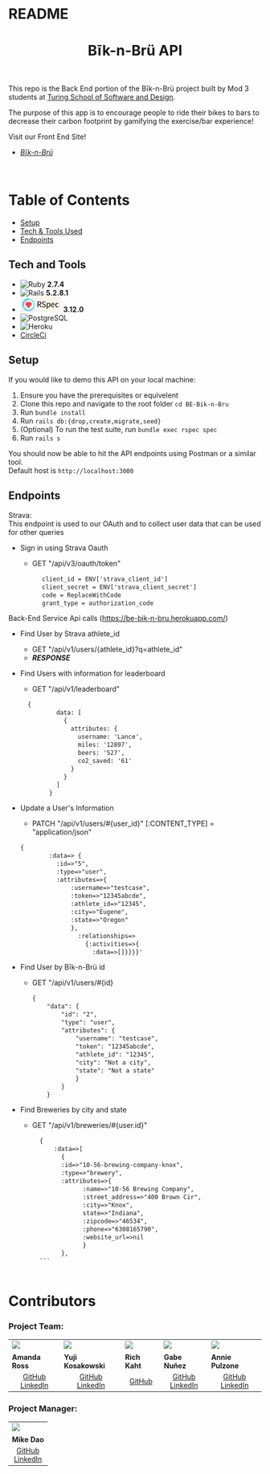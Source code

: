 # README

<h1 align="center">Bīk-n-Brü API</h1>

<br>
 
This repo is the Back End portion of the Bīk-n-Brü project built by Mod 3 students at [Turing School of Software and Design](https://turing.edu/). 

The purpose of this app is to encourage people to ride their bikes to bars to decrease their carbon footprint by gamifying the exercise/bar experience!

Visit our Front End Site!
  - *[Bīk-n-Brü](https://fe-bik-n-bru.herokuapp.com/)*
<br>

# Table of Contents
- [Setup](#setup)
- [Tech & Tools Used](#tech-and-tools)
- [Endpoints](#endpoints)


## Tech and Tools
  - ![Ruby](https://img.shields.io/badge/Ruby-CC342D?style=for-the-badge&logo=ruby&logoColor=white) **2.7.4**
  - ![Rails](https://img.shields.io/badge/Ruby_on_Rails-CC0000?style=for-the-badge&logo=ruby-on-rails&logoColor=white) **5.2.8.1**
  - <img src="app/images/rspec_badge.png" alt="RSpec" height="30"> **3.12.0**
  - ![PostgreSQL](https://img.shields.io/badge/PostgreSQL-316192?style=for-the-badge&logo=postgresql&logoColor=white)
  - ![Heroku](https://img.shields.io/badge/Heroku-430098?style=for-the-badge&logo=heroku&logoColor=white)
  - [CircleCi](https://circleci.com/)

## Setup
  If you would like to demo this API on your local machine:
<ol>
  <li> Ensure you have the prerequisites or equivelent </li>
  <li> Clone this repo and navigate to the root folder <code>cd BE-Bik-n-Bru</code></li>
  <li> Run <code>bundle install</code> </li>
  <li> Run <code>rails db:{drop,create,migrate,seed}</code> </li>
  <li> (Optional) To run the test suite, run <code>bundle exec rspec spec</code> </li>
  <li> Run <code>rails s</code> </li>
</ol>
You should now be able to hit the API endpoints using Postman or a similar tool.<br>
Default host is <code>http://localhost:3000</code>




  <!-- A user signs in using their [Strava](https://www.strava.com/) authentication. If they don't currently have a Strava Login there will be a link to take them to the Strava 
  website and create a login there.

  Upon logging in, the user will see
  The theoretical money that the user saves in gas costs by riding their bike is calculated when a bar trip is logged. That sum can then be used to 
  "purchase" drinks at the brewery they attended.
  The user will also be able to find breweries near their location, log their riding activy to a bar and earn badges for certain accomplishments (number of breweries
  visited, amount of CO2 they have offset by riding their bike vs driving and the chance to be on the app leader board based on miles ridden).  -->
 
## Endpoints

Strava:<br>
This endpoint is used to our OAuth and to collect user data that can be used for other queries
- Sign in using Strava Oauth

  - GET "/api/v3/oauth/token" 
  ```
        client_id = ENV['strava_client_id'] 
        client_secret = ENV['strava_client_secret']   
        code = ReplaceWithCode 
        grant_type = authorization_code
  ```

Back-End Service Api calls (https://be-bik-n-bru.herokuapp.com/)
- Find User by Strava athlete_id
  - GET "/api/v1/users/{athlete_id}?q=athlete_id"
  - ***RESPONSE***

- Find Users with information for leaderboard
  - GET "/api/v1/leaderboard"
  ```
    {
            data: [
              {
                attributes: {
                  username: 'Lance',
                  miles: '12897',
                  beers: '527',
                  co2_saved: '61'
                }
              }
            ]
          }
  ```

- Update a User's Information
  - PATCH "/api/v1/users/#{user_id}"
    [:CONTENT_TYPE] = "application/json"
  ```
  {
          :data=> {
            :id=>"5",
            :type=>"user",
            :attributes=>{
                :username=>"testcase",
                :token=>"12345abcde",
                :athlete_id=>"12345",
                :city=>"Eugene",
                :state=>"Oregon"
                }, 
                  :relationships=>
                    {:activities=>{
                      :data=>[]}}}}'
  ```

- Find User by Bīk-n-Brü id
  - GET "/api/v1/users/#{id}
    ```
    {
        "data": {
            "id": "2",
            "type": "user",
            "attributes": {
                "username": "testcase",
                "token": "12345abcde",
                "athlete_id": "12345",
                "city": "Not a city",
                "state": "Not a state"
                }
            }
        }
      ```

- Find Breweries by city and state
  - GET "/api/v1/breweries/#{user.id}"
      ```
        {
            :data=>[
              {
              :id=>"10-56-brewing-company-knox",
              :type=>"brewery",
              :attributes=>{
                    :name=>"10-56 Brewing Company",
                    :street_address=>"400 Brown Cir",
                    :city=>"Knox",
                    state=>"Indiana",
                    :zipcode=>"46534",
                    :phone=>"6308165790",
                    :website_url=>nil
                    }
              },
        ```


# Contributors

### Project Team:
<table>
  <tr>
    <td><img src="https://avatars.githubusercontent.com/u/101589894?v=4" width=auto height=110px></td>
    <td><img src="https://avatars.githubusercontent.com/u/108035840?v=4" width=auto height=110px></td>
    <td><img src="https://avatars.githubusercontent.com/u/108554663?v=4" width=auto height=110px></td>
    <td><img src="https://avatars.githubusercontent.com/u/108249540?v=4" width=auto height=110px></td>
    <td><img src="https://avatars.githubusercontent.com/u/102780642?s=400&u=caf69a9ee867dd111a5c160cf96d6a8ca33add7c&v=4" width=auto height=110px></td>
  </tr>
  <tr>
    <td><strong>Amanda Ross</strong></td>
    <td><strong>Yuji Kosakowski</strong></td>
    <td><strong>Rich Kaht</strong></td>
    <td><strong>Gabe Nuñez</strong></td>
    <td><strong>Annie Pulzone</strong></td>
  </tr>
  <tr>
    <td>
      <div align="center"><a href="https://github.com/amikaross">GitHub</a><br>
      <a href="https://www.linkedin.com/in/amanda-ross-2a62093a/">LinkedIn</a></div>
    </td>
    <td>
      <div align="center"><a href="https://github.com/Yuji3000">GitHub</a><br>
      <a href="https://www.linkedin.com/in/yujikosa/">LinkedIn</a></div>
    </td>
    <td>
      <div align="center"><a href="https://github.com/Freeing3092">GitHub</a></div>
    </td>
    <td>
      <div align="center"><a href="https://github.com/MisterJackpots">GitHub</a><br>
      <a href="https://www.linkedin.com/in/gabriel-c-nunez/">LinkedIn</a></div>
    </td>
    <td>
      <div align="center"><a href="https://github.com/ajpulzone">GitHub </a><br>
      <a href="https://www.linkedin.com/in/annie-pulzone/">LinkedIn</a></div>
    </td>
  </tr>
</table>

### Project Manager:
<table>
  <tr>
    <td><img src="https://avatars.githubusercontent.com/u/3011748?v=4" width=110px height=auto></td>
  </tr>
  <tr>
    <td><strong>Mike Dao</strong></td>
  </tr>
  <tr>
    <td>
      <div align="center"><a href="https://https://github.com/mikedao">GitHub</a><br>
      <a href="https://www.linkedin.com/in/michaeldao/">LinkedIn</a></div>
    </td>
  </tr>
</table>



